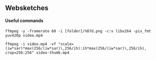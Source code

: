 ## Websketches

#### Useful commands

```
ffmpeg -y -framerate 60 -i [folder]/%07d.png -c:v libx264 -pix_fmt yuv420p video.mp4

ffmpeg -i video.mp4 -vf "scale=(iw*sar)*max(256/(iw*sar)\,256/ih):ih*max(256/(iw*sar)\,256/ih), crop=256:256" video-thumb.mp4
```
